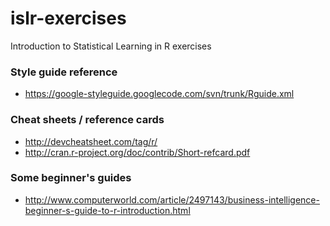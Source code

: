 # islr-exercises
Introduction to Statistical Learning in R exercises

### Style guide reference
* https://google-styleguide.googlecode.com/svn/trunk/Rguide.xml

### Cheat sheets / reference cards
* http://devcheatsheet.com/tag/r/
* http://cran.r-project.org/doc/contrib/Short-refcard.pdf

### Some beginner's guides
* http://www.computerworld.com/article/2497143/business-intelligence-beginner-s-guide-to-r-introduction.html
